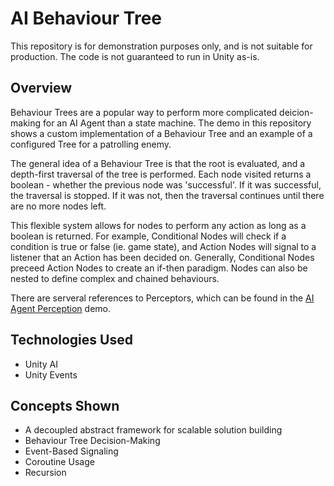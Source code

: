 # AI Behaviour Tree
This repository is for demonstration purposes only, and is not suitable for production.  The code is not guaranteed to run in Unity as-is.

## Overview
Behaviour Trees are a popular way to perform more complicated deicion-making for an AI Agent than a state machine.  The demo in this repository shows a custom implementation of a Behaviour Tree and an example of a configured Tree for a patrolling enemy.

The general idea of a Behaviour Tree is that the root is evaluated, and a depth-first traversal of the tree is performed.  Each node visited returns a boolean - whether the previous node was 'successful'.  If it was successful, the traversal is stopped.  If it was not, then the traversal continues until there are no more nodes left.

This flexible system allows for nodes to perform any action as long as a boolean is returned.  For example, Conditional Nodes will check if a condition is true or false (ie. game state), and Action Nodes will signal to a listener that an Action has been decided on.  Generally, Conditional Nodes preceed Action Nodes to create an if-then paradigm.  Nodes can also be nested to define complex and chained behaviours.

There are serveral references to Perceptors, which can be found in the [AI Agent Perception](https://github.com/shollinger-alchemy/demo_ai-agent-perception) demo.

## Technologies Used
* Unity AI
* Unity Events

## Concepts Shown
* A decoupled abstract framework for scalable solution building
* Behaviour Tree Decision-Making
* Event-Based Signaling
* Coroutine Usage
* Recursion
